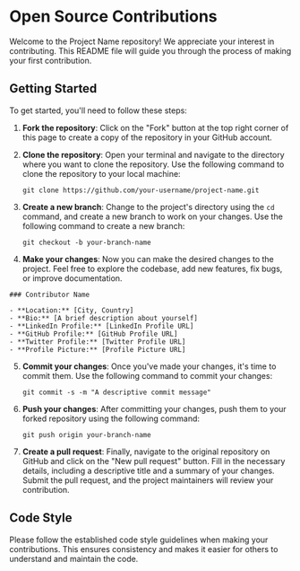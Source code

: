 # Open Source Contributions

Welcome to the Project Name repository! We appreciate your interest in contributing. This README file will guide you through the process of making your first contribution.

## Getting Started

To get started, you'll need to follow these steps:

1. **Fork the repository**: Click on the "Fork" button at the top right corner of this page to create a copy of the repository in your GitHub account.

2. **Clone the repository**: Open your terminal and navigate to the directory where you want to clone the repository. Use the following command to clone the repository to your local machine:
    ```
    git clone https://github.com/your-username/project-name.git
    ```

3. **Create a new branch**: Change to the project's directory using the `cd` command, and create a new branch to work on your changes. Use the following command to create a new branch:
    ```
    git checkout -b your-branch-name
    ```

4. **Make your changes**: Now you can make the desired changes to the project. Feel free to explore the codebase, add new features, fix bugs, or improve documentation.

  ```
  ### Contributor Name

- **Location:** [City, Country]
- **Bio:** [A brief description about yourself]
- **LinkedIn Profile:** [LinkedIn Profile URL]
- **GitHub Profile:** [GitHub Profile URL]
- **Twitter Profile:** [Twitter Profile URL]
- **Profile Picture:** [Profile Picture URL]

```

5. **Commit your changes**: Once you've made your changes, it's time to commit them. Use the following command to commit your changes:
    ```
    git commit -s -m "A descriptive commit message"
    ```

6. **Push your changes**: After committing your changes, push them to your forked repository using the following command:
    ```
    git push origin your-branch-name
    ```

7. **Create a pull request**: Finally, navigate to the original repository on GitHub and click on the "New pull request" button. Fill in the necessary details, including a descriptive title and a summary of your changes. Submit the pull request, and the project maintainers will review your contribution.

## Code Style

Please follow the established code style guidelines when making your contributions. This ensures consistency and makes it easier for others to understand and maintain the code.
